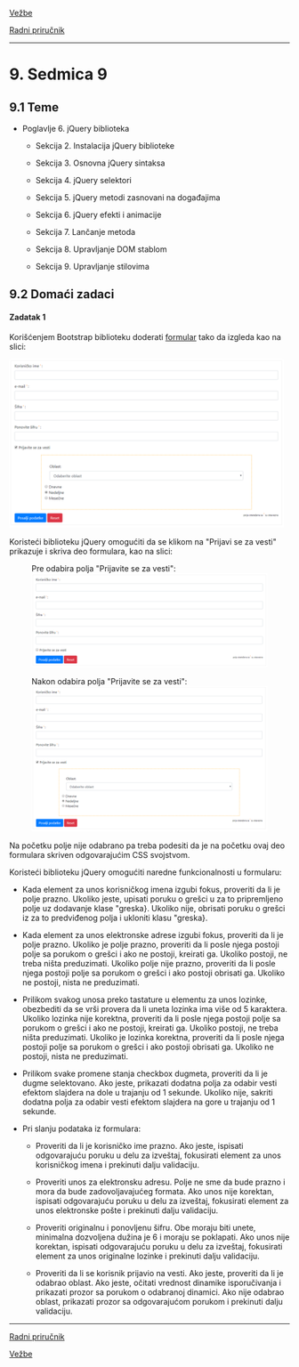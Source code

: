 [Vežbe](../../../README.md)

[Radni priručnik](../../README.md)

-----

# 9. Sedmica 9

## 9.1 Teme

- Poglavlje 6. jQuery biblioteka

   - Sekcija 2. Instalacija jQuery biblioteke
   
   - Sekcija 3. Osnovna jQuery sintaksa
   
   - Sekcija 4. jQuery selektori
   
   - Sekcija 5. jQuery metodi zasnovani na događajima
   
   - Sekcija 6. jQuery efekti i animacije
   
   - Sekcija 7. Lančanje metoda
   
   - Sekcija 8. Upravljanje DOM stablom
   
   - Sekcija 9. Upravljanje stilovima
   

## 9.2 Domaći zadaci

#### Zadatak 1

Korišćenjem Bootstrap biblioteku doderati [formular](./Resursi/zadatak1.html) tako da izgleda kao na slici:
	

<div style="max-width: 98%;">
<img style="max-width: 100%;" src="./Slike/zadatak1_vesti.png" alt="">
</div>


Koristeći biblioteku jQuery omogućiti da se klikom na "Prijavi se za vesti" prikazuje i skriva deo formulara, kao na slici:

<figure style="max-width: 98%;">
	<figcaption> 
		Pre odabira polja "Prijavite se za vesti":
	</figcaption>
	<img style="max-width: 100%;" src="./Slike/zadatak1_bez_vesti.png" alt="">
</figure>

<figure style="max-width: 98%;">
	<figcaption> 
		Nakon odabira polja "Prijavite se za vesti":
	</figcaption>
	<img style="max-width: 100%;" src="./Slike/zadatak1_vesti.png" alt="">
</figure>

Na početku polje nije odabrano pa treba podesiti da je na početku ovaj deo formulara skriven odgovarajućim CSS svojstvom.

Koristeći biblioteku jQuery omogućiti naredne funkcionalnosti u formularu:
	
-  Kada element za unos korisničkog imena izgubi fokus, proveriti da li je polje prazno. Ukoliko jeste, upisati poruku o grešci u za to pripremljeno polje uz dodavanje klase "greska}. Ukoliko nije, obrisati poruku o grešci iz za to predviđenog polja i ukloniti klasu "greska}.

-  Kada element za unos elektronske adrese izgubi fokus, proveriti da li je polje prazno. Ukoliko je polje prazno, proveriti da li posle njega postoji polje sa porukom o grešci i ako ne postoji, kreirati ga. Ukoliko postoji, ne treba ništa preduzimati. Ukoliko polje nije prazno, proveriti da li posle njega postoji polje sa porukom o grešci i ako postoji obrisati ga. Ukoliko ne postoji, nista ne preduzimati.

-  Prilikom svakog unosa preko tastature u elementu za unos lozinke, obezbediti da se vrši provera da li uneta lozinka ima više od $5$ karaktera. Ukoliko lozinka nije korektna, proveriti da li posle njega postoji polje sa porukom o grešci i ako ne postoji, kreirati ga. Ukoliko postoji, ne treba ništa preduzimati. Ukoliko je lozinka korektna, proveriti da li posle njega postoji polje sa porukom o grešci i ako postoji obrisati ga. Ukoliko ne postoji, nista ne preduzimati.
		
-  Prilikom svake promene stanja checkbox dugmeta, proveriti da li je dugme selektovano. Ako jeste, prikazati dodatna polja za odabir vesti efektom slajdera na dole u trajanju od $1$ sekunde. Ukoliko nije, sakriti dodatna polja za odabir vesti efektom slajdera na gore u trajanju od $1$ sekunde.
		
-  Pri slanju podataka iz formulara:
	-  Proveriti da li je korisničko ime prazno. Ako jeste, ispisati odgovarajuću poruku u delu za izveštaj, fokusirati element za unos korisničkog imena i prekinuti dalju validaciju.
	
	-  Proveriti unos za elektronsku adresu. Polje ne sme da bude prazno i mora da bude zadovoljavajućeg formata. Ako unos nije korektan, ispisati odgovarajuću poruku u delu za izveštaj, fokusirati element za unos elektronske pošte i prekinuti dalju validaciju.
	
	-  Proveriti originalnu i ponovljenu šifru. Obe moraju biti unete, minimalna dozvoljena dužina je $6$ i moraju se poklapati. Ako unos nije korektan, ispisati odgovarajuću poruku u delu za izveštaj, fokusirati element za unos originalne lozinke i prekinuti dalju validaciju.
	
	-  Proveriti da li se korisnik prijavio na vesti. Ako jeste, proveriti da li je odabrao oblast. Ako jeste, očitati vrednost dinamike isporučivanja i prikazati prozor sa porukom o odabranoj dinamici. Ako nije odabrao oblast, prikazati prozor sa odgovarajućom porukom i prekinuti dalju validaciju.



-----

[Radni priručnik](../../README.md)

[Vežbe](../../../README.md)

